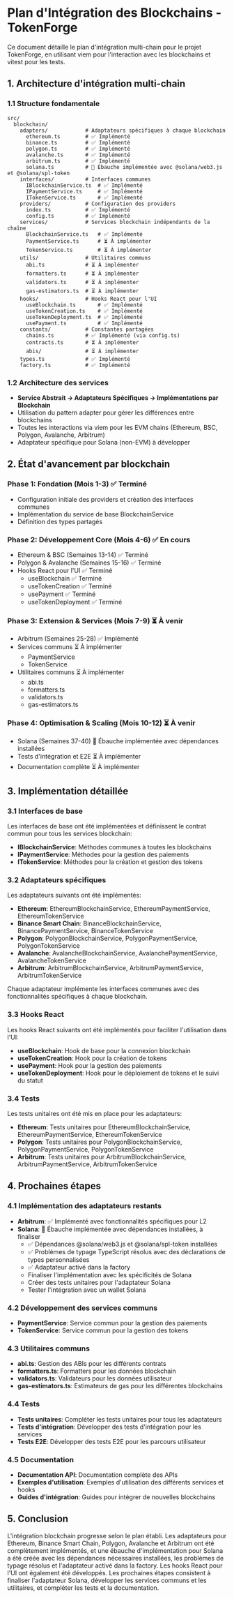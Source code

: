 # Plan d'Intégration des Blockchains - TokenForge

Ce document détaille le plan d'intégration multi-chain pour le projet TokenForge, en utilisant viem pour l'interaction avec les blockchains et vitest pour les tests.

## 1. Architecture d'intégration multi-chain

### 1.1 Structure fondamentale

```
src/
  blockchain/
    adapters/            # Adaptateurs spécifiques à chaque blockchain
      ethereum.ts        # ✅ Implémenté
      binance.ts         # ✅ Implémenté
      polygon.ts         # ✅ Implémenté
      avalanche.ts       # ✅ Implémenté
      arbitrum.ts        # ✅ Implémenté
      solana.ts          # 🔄 Ébauche implémentée avec @solana/web3.js et @solana/spl-token
    interfaces/          # Interfaces communes
      IBlockchainService.ts  # ✅ Implémenté
      IPaymentService.ts     # ✅ Implémenté
      ITokenService.ts       # ✅ Implémenté
    providers/           # Configuration des providers
      index.ts           # ✅ Implémenté
      config.ts          # ✅ Implémenté
    services/            # Services blockchain indépendants de la chaîne
      BlockchainService.ts   # ✅ Implémenté
      PaymentService.ts      # ⏳ À implémenter
      TokenService.ts        # ⏳ À implémenter
    utils/               # Utilitaires communs
      abi.ts             # ⏳ À implémenter
      formatters.ts      # ⏳ À implémenter
      validators.ts      # ⏳ À implémenter
      gas-estimators.ts  # ⏳ À implémenter
    hooks/               # Hooks React pour l'UI
      useBlockchain.ts       # ✅ Implémenté
      useTokenCreation.ts    # ✅ Implémenté
      useTokenDeployment.ts  # ✅ Implémenté
      usePayment.ts          # ✅ Implémenté
    constants/           # Constantes partagées
      chains.ts          # ✅ Implémenté (via config.ts)
      contracts.ts       # ⏳ À implémenter
      abis/              # ⏳ À implémenter
    types.ts             # ✅ Implémenté
    factory.ts           # ✅ Implémenté
```

### 1.2 Architecture des services

- **Service Abstrait → Adaptateurs Spécifiques → Implémentations par Blockchain**
- Utilisation du pattern adapter pour gérer les différences entre blockchains
- Toutes les interactions via viem pour les EVM chains (Ethereum, BSC, Polygon, Avalanche, Arbitrum)
- Adaptateur spécifique pour Solana (non-EVM) à développer

## 2. État d'avancement par blockchain

### Phase 1: Fondation (Mois 1-3) ✅ Terminé

- Configuration initiale des providers et création des interfaces communes
- Implémentation du service de base BlockchainService
- Définition des types partagés

### Phase 2: Développement Core (Mois 4-6) ✅ En cours

- Ethereum & BSC (Semaines 13-14) ✅ Terminé
- Polygon & Avalanche (Semaines 15-16) ✅ Terminé
- Hooks React pour l'UI ✅ Terminé
  - useBlockchain ✅ Terminé
  - useTokenCreation ✅ Terminé
  - usePayment ✅ Terminé
  - useTokenDeployment ✅ Terminé

### Phase 3: Extension & Services (Mois 7-9) ⏳ À venir

- Arbitrum (Semaines 25-28) ✅ Implémenté
- Services communs ⏳ À implémenter
  - PaymentService
  - TokenService
- Utilitaires communs ⏳ À implémenter
  - abi.ts
  - formatters.ts
  - validators.ts
  - gas-estimators.ts

### Phase 4: Optimisation & Scaling (Mois 10-12) ⏳ À venir

- Solana (Semaines 37-40) 🔄 Ébauche implémentée avec dépendances installées
- Tests d'intégration et E2E ⏳ À implémenter
- Documentation complète ⏳ À implémenter

## 3. Implémentation détaillée

### 3.1 Interfaces de base

Les interfaces de base ont été implémentées et définissent le contrat commun pour tous les services blockchain:

- **IBlockchainService**: Méthodes communes à toutes les blockchains
- **IPaymentService**: Méthodes pour la gestion des paiements
- **ITokenService**: Méthodes pour la création et gestion des tokens

### 3.2 Adaptateurs spécifiques

Les adaptateurs suivants ont été implémentés:

- **Ethereum**: EthereumBlockchainService, EthereumPaymentService, EthereumTokenService
- **Binance Smart Chain**: BinanceBlockchainService, BinancePaymentService, BinanceTokenService
- **Polygon**: PolygonBlockchainService, PolygonPaymentService, PolygonTokenService
- **Avalanche**: AvalancheBlockchainService, AvalanchePaymentService, AvalancheTokenService
- **Arbitrum**: ArbitrumBlockchainService, ArbitrumPaymentService, ArbitrumTokenService

Chaque adaptateur implémente les interfaces communes avec des fonctionnalités spécifiques à chaque blockchain.

### 3.3 Hooks React

Les hooks React suivants ont été implémentés pour faciliter l'utilisation dans l'UI:

- **useBlockchain**: Hook de base pour la connexion blockchain
- **useTokenCreation**: Hook pour la création de tokens
- **usePayment**: Hook pour la gestion des paiements
- **useTokenDeployment**: Hook pour le déploiement de tokens et le suivi du statut

### 3.4 Tests

Les tests unitaires ont été mis en place pour les adaptateurs:

- **Ethereum**: Tests unitaires pour EthereumBlockchainService, EthereumPaymentService, EthereumTokenService
- **Polygon**: Tests unitaires pour PolygonBlockchainService, PolygonPaymentService, PolygonTokenService
- **Arbitrum**: Tests unitaires pour ArbitrumBlockchainService, ArbitrumPaymentService, ArbitrumTokenService

## 4. Prochaines étapes

### 4.1 Implémentation des adaptateurs restants

- **Arbitrum**: ✅ Implémenté avec fonctionnalités spécifiques pour L2
- **Solana**: 🔄 Ébauche implémentée avec dépendances installées, à finaliser
  - ✅ Dépendances @solana/web3.js et @solana/spl-token installées
  - ✅ Problèmes de typage TypeScript résolus avec des déclarations de types personnalisées
  - ✅ Adaptateur activé dans la factory
  - Finaliser l'implémentation avec les spécificités de Solana
  - Créer des tests unitaires pour l'adaptateur Solana
  - Tester l'intégration avec un wallet Solana

### 4.2 Développement des services communs

- **PaymentService**: Service commun pour la gestion des paiements
- **TokenService**: Service commun pour la gestion des tokens

### 4.3 Utilitaires communs

- **abi.ts**: Gestion des ABIs pour les différents contrats
- **formatters.ts**: Formatters pour les données blockchain
- **validators.ts**: Validateurs pour les données utilisateur
- **gas-estimators.ts**: Estimateurs de gas pour les différentes blockchains

### 4.4 Tests

- **Tests unitaires**: Compléter les tests unitaires pour tous les adaptateurs
- **Tests d'intégration**: Développer des tests d'intégration pour les services
- **Tests E2E**: Développer des tests E2E pour les parcours utilisateur

### 4.5 Documentation

- **Documentation API**: Documentation complète des APIs
- **Exemples d'utilisation**: Exemples d'utilisation des différents services et hooks
- **Guides d'intégration**: Guides pour intégrer de nouvelles blockchains

## 5. Conclusion

L'intégration blockchain progresse selon le plan établi. Les adaptateurs pour Ethereum, Binance Smart Chain, Polygon, Avalanche et Arbitrum ont été complètement implémentés, et une ébauche d'implémentation pour Solana a été créée avec les dépendances nécessaires installées, les problèmes de typage résolus et l'adaptateur activé dans la factory. Les hooks React pour l'UI ont également été développés. Les prochaines étapes consistent à finaliser l'adaptateur Solana, développer les services communs et les utilitaires, et compléter les tests et la documentation.
